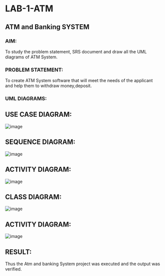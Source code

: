 # LAB-1-ATM
## ATM and Banking SYSTEM
### AIM: 
To study the problem statement, SRS document and draw all the UML diagrams of ATM
System.
### PROBLEM STATEMENT:
To create ATM System software that will meet the needs of the applicant and help them
to withdraw money,deposit.
### UML DIAGRAMS:
## USE CASE DIAGRAM:
![image](https://github.com/subalakshmivenkat/LAB-1-ATM/assets/119393477/62e66d36-4665-4eec-9ea7-c3e6909fb132)

## SEQUENCE DIAGRAM:
![image](https://github.com/subalakshmivenkat/LAB-1-ATM/assets/119393477/7a6c52b7-8929-4d9a-bf0e-eb3a2408237d)

## ACTIVITY DIAGRAM:
![image](https://github.com/subalakshmivenkat/LAB-1-ATM/assets/119393477/caba5330-4b75-4351-ae0b-3af3fd543af2)

## CLASS DIAGRAM:
![image](https://github.com/subalakshmivenkat/LAB-1-ATM/assets/119393477/95d40fab-cb30-4f34-ac71-d840905de756)

## ACTIVITY DIAGRAM:
![image](https://github.com/subalakshmivenkat/LAB-1-ATM/assets/119393477/62d22efa-2b57-4fcf-8a30-28ccced78e1b)

## RESULT:
Thus the Atm and banking System project was executed and the output was verified.
